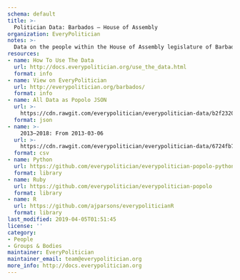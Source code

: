 ```yaml
---
schema: default
title: >-
  Politician Data: Barbados — House of Assembly
organization: EveryPolitician
notes: >-
  Data on the people within the House of Assembly legislature of Barbados.
resources:
- name: How To Use The Data
  url: http://docs.everypolitician.org/use_the_data.html
  format: info
- name: View on EveryPolitician
  url: http://everypolitician.org/barbados/
  format: info
- name: All Data as Popolo JSON
  url: >-
    https://cdn.rawgit.com/everypolitician/everypolitician-data/b2f2320d3710b3aac3889e496e32ba2f9a7d95aa/data/Barbados/House_of_Assembly/ep-popolo-v1.0.json
  format: json
- name: >-
    2013–2018: From 2013-03-06
  url: >-
    https://cdn.rawgit.com/everypolitician/everypolitician-data/6724fb7d39e8bfc96bb0130bb8521e85223e7934/data/Barbados/House_of_Assembly/term-2013.csv
  format: csv
- name: Python
  url: https://github.com/everypolitician/everypolitician-popolo-python
  format: library
- name: Ruby
  url: https://github.com/everypolitician/everypolitician-popolo
  format: library
- name: R
  url: https://github.com/ajparsons/everypoliticianR
  format: library
last_modified: 2019-04-05T01:51:45
license: ''
category:
- People
- Groups & Bodies
maintainer: EveryPolitician
maintainer_email: team@everypolitician.org
more_info: http://docs.everypolitician.org
---
```

